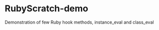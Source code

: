 RubyScratch-demo
================

Demonstration of few Ruby hook methods, instance_eval and class_eval